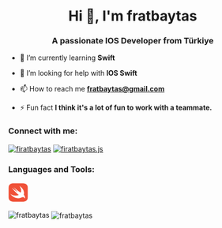 <h1 align="center">Hi 👋, I'm fratbaytas</h1>
<h3 align="center">A passionate IOS Developer from Türkiye</h3>

- 🌱 I’m currently learning **Swift**

- 🤝 I’m looking for help with **IOS Swift**

- 📫 How to reach me **fratbaytas@gmail.com**

- ⚡ Fun fact **I think it's a lot of fun to work with a teammate.**

<h3 align="left">Connect with me:</h3>
<p align="left">
<a href="https://linkedin.com/in/firatbaytas" target="_blank"><img align="center" src="https://raw.githubusercontent.com/rahuldkjain/github-profile-readme-generator/master/src/images/icons/Social/linked-in-alt.svg" alt="firatbaytas" height="30" width="40" /></a>
<a href="https://instagram.com/firatbaytas.js" target="blank"><img align="center" src="https://raw.githubusercontent.com/rahuldkjain/github-profile-readme-generator/master/src/images/icons/Social/instagram.svg" alt="firatbaytas.js" height="30" width="40" /></a>
</p>

<h3 align="left">Languages and Tools:</h3>
 <a href="https://developer.apple.com/swift/" target="_blank" rel="noreferrer"> <img src="https://raw.githubusercontent.com/devicons/devicon/master/icons/swift/swift-original.svg" alt="swift" width="40" height="40"/> </a> </p>

<p><img align="left" src="https://github-readme-stats.vercel.app/api/top-langs?username=fratbaytas&show_icons=true&locale=en&layout=compact" alt="fratbaytas" /></p>

<p>&nbsp;<img align="center" src="https://github-readme-stats.vercel.app/api?username=fratbaytas&show_icons=true&locale=en" alt="fratbaytas" /></p>
